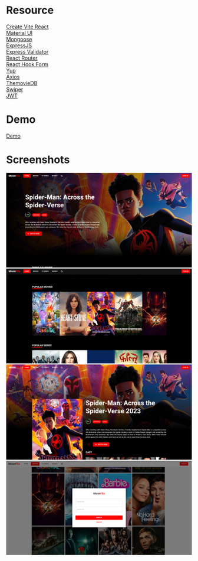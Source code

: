# Resource

[Create Vite React](https://vitejs.dev/guide/)<br>
[Material UI](https://mui.com/material-ui/getting-started/installation/)<br>
[Mongoose](https://mongoosejs.com/)<br>
[ExpressJS](https://expressjs.com/)<br>
[Express Validator](https://express-validator.github.io/docs/)<br>
[React Router](https://reactrouter.com/)<br>
[React Hook Form](https://react-hook-form.com/)<br>
[Yup](https://github.com/jquense/yup/)<br>
[Axios](https://axios-http.com/)<br>
[ThemovieDB](https://www.themoviedb.org/)<br>
[Swiper](https://swiperjs.com/)<br>
[JWT](https://github.com/auth0/node-jsonwebtoken)<br>
# Demo 
[Demo](https://mern-movies-app.vercel.app/)
# Screenshots
![Intro](/assets/img/demo/intro.png)
![List](/assets/img/demo/list.png)
![Detail](/assets/img/demo/detail.png)
![Modal](/assets/img/demo/modal.png)
